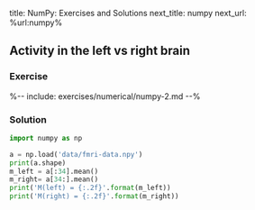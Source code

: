 title: NumPy: Exercises and Solutions
next_title: numpy
next_url: %url:numpy%


## Activity in the left vs right brain

### Exercise

%-- include: exercises/numerical/numpy-2.md --%


### Solution

```python
import numpy as np

a = np.load('data/fmri-data.npy')
print(a.shape)
m_left = a[:34].mean()
m_right= a[34:].mean()
print('M(left) = {:.2f}'.format(m_left))
print('M(right) = {:.2f}'.format(m_right))
```
